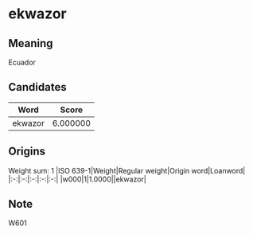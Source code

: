 # ekwazor

## Meaning

Ecuador

## Candidates

|Word|Score|
|:-:|:-:|
|ekwazor|6.000000|

## Origins

Weight sum: 1
|ISO 639-1|Weight|Regular weight|Origin word|Loanword|
|:-:|:-:|:-:|:-:|:-:|
|w000|1|1.0000||ekwazor|

## Note

W601
